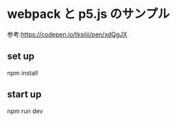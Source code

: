 # webpack と p5.js のサンプル

参考:https://codepen.io/tksiiii/pen/xdQgJX

## set up

npm install

## start up

npm run dev
